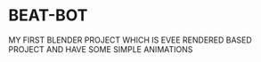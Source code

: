 # BEAT-BOT    
MY FIRST BLENDER PROJECT WHICH IS EVEE RENDERED BASED PROJECT AND HAVE SOME SIMPLE ANIMATIONS
